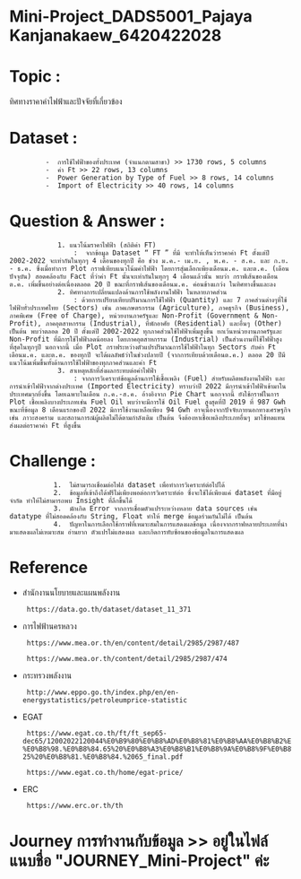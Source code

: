 # Mini-Project_DADS5001_Pajaya Kanjanakaew_6420422028

# Topic : 
ทิศทางราคาค่าไฟฟ้าและปัจจัยที่เกี่ยวข้อง
# Dataset :
             -  การใช้ไฟฟ้าของทั้งประเทศ (จำแนกตามสาขา) >> 1730 rows, 5 columns
             -  ค่า Ft >> 22 rows, 13 columns
             -  Power Generation by Type of Fuel >> 8 rows, 14 columns
             -  Import of Electricity >> 40 rows, 14 columns
# Question & Answer :
                1. แนวโน้มราคาไฟฟ้า (สถิติค่า FT)
                    :  จากข้อมูล Dataset “ FT ” ที่มี จะทำให้เห็นว่าราคาค่า Ft ตั้งแต่ปี 2002-2022 จะเท่ากันในทุกๆ 4 เดือนของทุกปี คือ ช่วง ม.ค.- เม.ย. , พ.ค. - ส.ค. และ ก.ย. - ธ.ค. ซึ่งเมื่อทำการ Plot กราฟเทียบแนวโน้มค่าไฟฟ้า โดยการสุ่มเลือกเพียงเดือนม.ค. และต.ค. (เดือนปัจจุบัน) สอดคล้องกับ Fact ที่ว่าค่า Ft นั้นจะเท่ากันในทุกๆ 4 เดือนแล้วนั้น พบว่า กราฟเส้นของเดือน ต.ค. เพิ่มขึ้นอย่างต่อเนื่องตลอด 20 ปี ขณะที่กราฟเส้นของเดือนม.ค. ค่อนข้างแกว่ง ในทิศทางขึ้นและลง
                2. ทิศทางการเปลี่ยนแปลงด้านการใช้พลังงานไฟฟ้า ในหลายภาคส่วน
                    : ด้วยการเปรียบเทียบปริมาณการใช้ไฟฟ้า (Quantity) และ 7 ภาคส่วนต่างๆที่ใช้ไฟฟ้าทั่วประเทศไทย (Sectors) เช่น ภาคเกษตรกรรม (Agriculture), ภาคธุรกิจ (Business), ภาคพิเศษ (Free of Charge), หน่วยงานภาครัฐและ Non-Profit (Government & Non-Profit), ภาคอุตสาหกรรม (Industrial), ที่พักอาศัย (Residential) และอื่นๆ (Other) เป็นต้น พบว่าตลอด 20 ปี ตั้งแต่ปี 2002-2022 ทุกภาคส่วนใช้ไฟฟ้าเพิ่มสูงขึ้น ยกเว้นหน่วยงานภาครัฐและ Non-Profit ที่มีการใช้ไฟฟ้าลดน้อยลง โดยภาคอุตสาหกรรม (Industrial) เป็นส่วนงานที่ใช้ไฟฟ้าสูงที่สุดในทุกๆปี นอกจากนี้ เมื่อ Plot กราฟระหว่างตัวแปรปริมาณการใช้ไฟฟ้าในทุก Sectors กับค่า Ft เดือนม.ค. และต.ค. ของทุกปี จะได้ผลลัพธ์ว่าในช่วงปลายปี (จากการเทียบด้วยเดือนต.ค.) ตลอด 20 ปีมีแนวโน้มเพิ่มขึ้นทั้งด้านการใช้ไฟฟ้าของทุกภาคส่วนและค่า Ft
                3. สาเหตุหลักที่ส่งผลกระทบต่อค่าไฟฟ้า
                    : จากการวิเคราะห์ข้อมูลด้านการใช้เชื้อเพลิง (Fuel) สำหรับผลิตพลังงานไฟฟ้า และการนำเข้าไฟฟ้าจากต่างประเทศ (Imported Electricity) ทราบว่าปี 2022 มีการนำเข้าไฟฟ้าเข้ามาในประเทศมากยิ่งขึ้น โดยเฉพาะในเดือน ก.ค.-ส.ค. อ้างอิงจาก Pie Chart นอกจากนี้ ยังใช้กราฟในการ Plot เชื้อเพลิงบางประเภทเช่น Fuel Oil พบว่าจะมีการใช้ Oil Fuel สูงสุดที่ปี 2019 ที่ 987 Gwh ขณะที่ข้อมูล 8 เดือนแรกของปี 2022 มีการใช้งานเหลือเพียง 94 Gwh อาจเนื่องจากปัจจัยภายนอกทางเศรษฐกิจ เช่น ภาวะสงคราม และสถานการณ์ผู้ผลิตไม่ได้ตามกำลังเดิม เป็นต้น จึงต้องหาเชื้อเพลิงประเภทอื่นๆ มาใช้ทดแทน ส่งผลต่อราคาค่า Ft ที่สูงขึ้น
 # Challenge :
               1.  ไม่สามารถเชื่อมต่อไฟล์ dataset เพื่อทำการวิเคราะห์ต่อไปได้
               2.  ข้อมูลที่เข้าถึงได้ฟรีไม่เพียงพอต่อการวิเคราะห์ต่อ ซึ่งจะใช้ได้เพียงแค่ dataset ที่มีอยู่จำกัด ทำให้ไม่สามารถพบ Insight ที่ลึกขึ้นได้
               3.  มักเกิด Error จากการเชื่อมตัวแปรระหว่างหลาย data sources เช่น datatype ที่ไม่สอดคล้องกับ String, Float ทำให้ merge ข้อมูลร่วมกันไม่ได้ เป็นต้น
               4.  ปัญหาในการเลือกใช้กราฟที่เหมาะสมในการแสดงผลข้อมูล เนื่องจากกราฟหลายประเภทที่นำมาแสดงผลไม่เหมาะสม อ่านยาก ตัวแปรไม่แสดงผล และเกิดการทับซ้อนของข้อมูลในการแสดงผล
               
 # Reference 
- สำนักงานนโยบายและแผนพลังงาน

       https://data.go.th/dataset/dataset_11_371
- การไฟฟ้านครหลวง
       
       https://www.mea.or.th/en/content/detail/2985/2987/487

       https://www.mea.or.th/content/detail/2985/2987/474
- กระทรวงพลังงาน

       http://www.eppo.go.th/index.php/en/en-energystatistics/petroleumprice-statistic
- EGAT


       https://www.egat.co.th/ft/ft_sep65-dec65/12002022120044%E0%B9%80%E0%B8%AD%E0%B8%81%E0%B8%AA%E0%B8%B2%E0%B8%A3%E0%B8%A3%E0%B8%B1%E0%B8%9A%E0%B8%9F%E0%B8%B1%E0%B8%87%E0%B8%84%E0%B8%A7%E0%B8%B2%E0%B8%A1%E0%B8%84%E0%B8%B4%E0%B8%94%E0%B9%80%E0%B8%AB%E0%B9%87%E0%B8%99%20ft%20%E0%B8%87%E0%B8%A7%E0%B8%94%20%E0%B8%81.%E0%B8%A2.-%E0%B8%98.%E0%B8%84.65%20%E0%B8%A3%E0%B8%B1%E0%B8%9A%E0%B8%9F%E0%B8%B1%E0%B8%87%2012-25%20%E0%B8%81.%E0%B8%84.%2065_final.pdf

       https://www.egat.co.th/home/egat-price/
- ERC

       https://www.erc.or.th/th

# Journey การทำงานกับข้อมูล >> อยู่ในไฟล์แนบชื่อ "JOURNEY_Mini-Project" ค่ะ 
